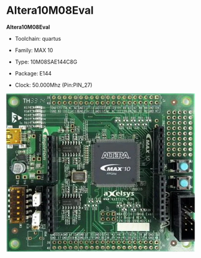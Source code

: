 # Altera10M08Eval
**Altera10M08Eval**

* Toolchain: quartus

* Family: MAX 10

* Type: 10M08SAE144C8G

* Package: E144

* Clock: 50.000Mhz (Pin:PIN_27)

![board.png](board.png)

